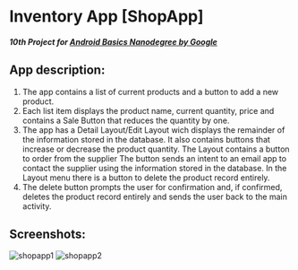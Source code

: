 # Inventory App [ShopApp]

##### 10th Project for [Android Basics Nanodegree by Google](https://www.udacity.com/course/android-basics-nanodegree-by-google--nd803)

## App description:
1. The app contains a list of current products and a button to add a new product.
2. Each list item displays the product name, current quantity, price and contains a Sale Button that reduces the quantity by one.
3. The app has a Detail Layout/Edit Layout wich displays the remainder of the information stored in the database.
It also contains buttons that increase or decrease the product quantity.
The Layout contains a button to order from the supplier 
The button sends an intent to an email app to contact the supplier using the information stored in the database.
In the Layout menu there is a button to delete the product record entirely.
4. The delete button prompts the user for confirmation and, if confirmed, deletes the product
record entirely and sends the user back to the main activity.

## Screenshots:
![shopapp1](https://user-images.githubusercontent.com/25595009/28326333-c5fb4f82-6be0-11e7-899d-c18cfa2f76be.jpg)
![shopapp2](https://user-images.githubusercontent.com/25595009/28326494-35482662-6be1-11e7-9097-8b935270f65d.jpg)
